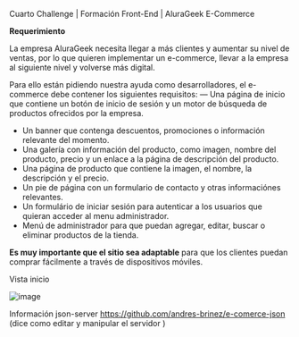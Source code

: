 Cuarto Challenge | Formación Front-End | AluraGeek E-Commerce


**Requerimiento**

La empresa AluraGeek necesita llegar a más clientes y aumentar su nivel de ventas, por lo que quieren implementar un e-commerce, llevar a la empresa al siguiente nivel y volverse más digital.

Para ello están pidiendo nuestra ayuda como desarrolladores, el e-commerce debe contener los siguientes requisitos:
— Una página de inicio que contiene un botón de inicio de sesión y un motor de búsqueda de productos ofrecidos por la empresa.
- Un banner que contenga descuentos, promociones o información relevante del momento.
- Una galería con información del producto, como imagen, nombre del producto, precio y un enlace a la página de descripción del producto.
- Una página de producto que contiene la imagen, el nombre, la descripción y el precio.
- Un pie de página con un formulario de contacto y otras informaciónes relevantes.
- Un formulário de iniciar sesión para autenticar a los usuarios que quieran acceder al menu administrador. 
- Menú de administrador para que puedan agregar, editar, buscar o eliminar productos de la tienda.

**Es muy importante que el sitio sea adaptable** para que los clientes puedan comprar fácilmente a través de dispositivos móviles.

Vista inicio

![image](https://user-images.githubusercontent.com/94869227/169676517-af60b233-679a-4fcd-8a64-2d8148d5444c.png)


Información json-server https://github.com/andres-brinez/e-comerce-json (dice como editar y manipular el servidor )

